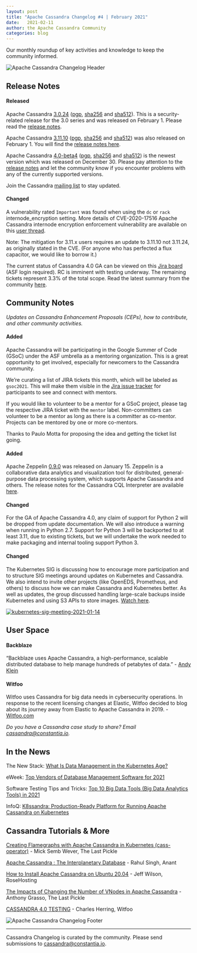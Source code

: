 ```yaml
---
layout: post
title: "Apache Cassandra Changelog #4 | February 2021"
date:   2021-02-11
author: the Apache Cassandra Community
categories: blog
---
```


Our monthly roundup of key activities and knowledge to keep the community informed.

![Apache Cassandra Changelog Header](https://cassandra.apache.org/img/changelog_header.jpg)

## Release Notes

#### Released

Apache Cassandra [3.0.24](https://www.apache.org/dyn/closer.lua/cassandra/3.0.24/) ([pgp](https://downloads.apache.org/cassandra/3.0.24/apache-cassandra-3.0.24-bin.tar.gz.asc), [sha256](https://downloads.apache.org/cassandra/3.0.24/apache-cassandra-3.0.24-bin.tar.gz.sha256) and [sha512](https://downloads.apache.org/cassandra/3.0.24/apache-cassandra-3.0.24-bin.tar.gz.sha512)). This is a security-related release for the 3.0 series and was released on February 1. Please read the [release notes](https://gitbox.apache.org/repos/asf?p=cassandra.git;a=blob_plain;f=NEWS.txt;hb=refs/tags/cassandra-3.0.24).

Apache Cassandra [3.11.10](https://www.apache.org/dyn/closer.lua/cassandra/3.11.10/apache-cassandra-3.11.10-bin.tar.gz) ([pgp](https://downloads.apache.org/cassandra/3.11.10/apache-cassandra-3.11.10-bin.tar.gz.asc), [sha256](https://downloads.apache.org/cassandra/4.0-beta4/apache-cassandra-4.0-beta4-bin.tar.gz.sha256) and [sha512](https://downloads.apache.org/cassandra/3.11.10/apache-cassandra-3.11.10-bin.tar.gz.sha512)) was also released on February 1. You will find the [release notes here](https://gitbox.apache.org/repos/asf?p=cassandra.git;a=blob_plain;f=NEWS.txt;hb=refs/tags/cassandra-3.11.10).

Apache Cassandra [4.0-beta4](https://www.apache.org/dyn/closer.lua/cassandra/4.0-beta4/apache-cassandra-4.0-beta4-bin.tar.gz) ([pgp](https://downloads.apache.org/cassandra/4.0-beta4/apache-cassandra-4.0-beta4-bin.tar.gz.asc), [sha256](https://downloads.apache.org/cassandra/4.0-beta4/apache-cassandra-4.0-beta4-bin.tar.gz.sha256) and [sha512](https://downloads.apache.org/cassandra/4.0-beta4/apache-cassandra-4.0-beta4-bin.tar.gz.sha512)) is the newest version which was released on December 30. Please pay attention to the [release notes](https://gitbox.apache.org/repos/asf?p=cassandra.git;a=blob_plain;f=CHANGES.txt;hb=refs/tags/cassandra-4.0-beta4) and let the community know if you encounter problems with any of the currently supported versions. 

Join the Cassandra [mailing list](https://cassandra.apache.org/community/) to stay updated.

#### Changed

A vulnerability rated `Important` was found when using the `dc` or `rack` internode_encryption setting. More details of CVE-2020-17516 Apache Cassandra internode encryption enforcement vulnerability are available on this [user thread](https://lists.apache.org/thread.html/r883eccde63637ea18ab5890c09c18e9573f8080bbccaa5ccd1304b8f%40%3Cuser.cassandra.apache.org%3E). 

Note: The mitigation for 3.11.x users requires an update to 3.11.10 not 3.11.24, as originally stated in the CVE. (For anyone who has perfected a flux capacitor, we would like to borrow it.)

The current status of Cassandra 4.0 GA can be viewed on this [Jira board](https://issues.apache.org/jira/secure/RapidBoard.jspa?rapidView=355&quickFilter=1661) (ASF login required). RC is imminent with testing underway. The remaining tickets represent 3.3% of the total scope. Read the latest summary from the community [here](https://lists.apache.org/thread.html/rbc7e4664c0261b0d82baf4b303a7f10977bf138a7419d97d737e0b1a%40%3Cdev.cassandra.apache.org%3E). 

## Community Notes

_Updates on Cassandra Enhancement Proposals (CEPs), how to contribute, and other community activities._

#### Added

Apache Cassandra will be participating in the Google Summer of Code (GSoC) under the ASF umbrella as a mentoring organization. This is a great opportunity to get involved, especially for newcomers to the Cassandra community.

We’re curating a list of JIRA tickets this month, which will be labeled as `gsoc2021`. This will make them visible in the [Jira issue tracker](https://issues.apache.org/jira/browse/SYNAPSE-1125?jql=labels%20%3D%20gsoc2021) for participants to see and connect with mentors. 

If you would like to volunteer to be a mentor for a GSoC project, please tag the respective JIRA ticket with the `mentor` label. Non-committers can volunteer to be a mentor as long as there is a committer as co-mentor. Projects can be mentored by one or more co-mentors. 

Thanks to Paulo Motta for proposing the idea and getting the ticket list going.

#### Added

Apache Zeppelin [0.9.0](http://zeppelin.apache.org/download.html) was released on January 15. Zeppelin is a collaborative data analytics and visualization tool for distributed, general-purpose data processing system, which supports Apache Cassandra and others. The release notes for the Cassandra CQL Interpreter are available [here](http://zeppelin.apache.org/docs/0.9.0/interpreter/cassandra.html).

#### Changed

For the GA of Apache Cassandra 4.0, any claim of support for Python 2 will be dropped from update documentation. We will also introduce a warning when running in Python 2.7. Support for Python 3 will be backported to at least 3.11, due to existing tickets, but we will undertake the work needed to make packaging and internal tooling support Python 3.

#### Changed

The Kubernetes SIG is discussing how to encourage more participation and to structure SIG meetings around updates on Kubernetes and Cassandra. We also intend to invite other projects (like OpenEDS, Prometheus, and others) to discuss how we can make Cassandra and Kubernetes better. As well as updates, the group discussed handling large-scale backups inside Kubernetes and using S3 APIs to store images. [Watch here](https://www.youtube.com/watch?v=X5mEgFquIoo).

[![kubernetes-sig-meeting-2021-01-14](http://img.youtube.com/vi/X5mEgFquIoo/0.jpg)](http://www.youtube.com/watch?v=X5mEgFquIoo)

## User Space

#### Backblaze

“Backblaze uses Apache Cassandra, a high-performance, scalable distributed database to help manage hundreds of petabytes of data.” - [Andy Klein](https://www.backblaze.com/blog/wide-partitions-in-apache-cassandra-3-11/)

#### Witfoo

Witfoo uses Cassandra for big data needs in cybersecurity operations. In response to the recent licensing changes at Elastic, Witfoo decided to blog about its journey away from Elastic to Apache Cassandra in 2019. - [Witfoo.com](https://www.witfoo.com/blog/our-move-from-elastic-to-cassandra/)

_Do you have a Cassandra case study to share? Email [cassandra@constantia.io](mailto:cassandra@constantia.io)._

## In the News

The New Stack: [What Is Data Management in the Kubernetes Age?](https://thenewstack.io/what-is-data-management-in-the-kubernetes-age/)

eWeek: [Top Vendors of Database Management Software for 2021](https://www.eweek.com/database/top-vendors-of-database-management-software-for-2021)

Software Testing Tips and Tricks: [Top 10 Big Data Tools (Big Data Analytics Tools) in 2021](https://www.softwaretesttips.com/big-data-tools/)

InfoQ: [K8ssandra: Production-Ready Platform for Running Apache Cassandra on Kubernetes](https://www.infoq.com/news/2021/01/k8ssandra-cassandra-kubernetes/)

## Cassandra Tutorials & More

[Creating Flamegraphs with Apache Cassandra in Kubernetes (cass-operator)](https://thelastpickle.com/blog/2021/01/31/cassandra_and_kubernetes_cass_operator.html) - Mick Semb Wever, The Last Pickle

[Apache Cassandra : The Interplanetary Database](https://blog.anant.us/apache-cassandra-the-interplanetary-database/) - Rahul Singh, Anant

[How to Install Apache Cassandra on Ubuntu 20.04](https://www.rosehosting.com/blog/how-to-install-apache-cassandra-on-ubuntu-20-04/) - Jeff Wilson, RoseHosting

[The Impacts of Changing the Number of VNodes in Apache Cassandra](https://thelastpickle.com/blog/2021/01/29/impacts-of-changing-the-number-of-vnodes.html) - Anthony Grasso, The Last Pickle

[CASSANDRA 4.0 TESTING](https://www.witfoo.com/blog/cassandra-4-0-testing/) - Charles Herring, Witfoo


![Apache Cassandra Changelog Footer](https://cassandra.apache.org/img/changelog_footer.jpg)

---
Cassandra Changelog is curated by the community. Please send submissions to [cassandra@constantia.io](mailto:cassandra@constantia.io). 
